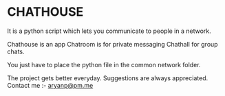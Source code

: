 # CHATHOUSE
It is a python script which lets you communicate to people in a network.

Chathouse is an app Chatroom is for private messaging Chathall for group chats.

You just have to place the python file in the common network folder.

The project gets better everyday.
Suggestions are always appreciated.
Contact me :- aryanp@pm.me
